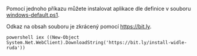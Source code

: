 Pomocí jednoho příkazu můžete instalovat aplikace dle definice v souboru [windows-default.ps1](windows-default.ps1).

Odkaz na obsah souboru je zkrácený pomocí https://bit.ly.

`powershell iex ((New-Object System.Net.WebClient).DownloadString('https://bit.ly/install-widle-ruda'))`
